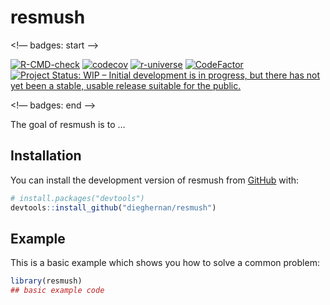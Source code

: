 
<!-- README.md is generated from README.Rmd. Please edit that file -->

# resmush

<!— badges: start —>

[![R-CMD-check](https://github.com/dieghernan/resmush/actions/workflows/check-full.yaml/badge.svg)](https://github.com/dieghernan/resmush/actions/workflows/check-full.yaml)
[![codecov](https://codecov.io/gh/dieghernan/resmush/graph/badge.svg)](https://app.codecov.io/gh/dieghernan/resmush)
[![r-universe](https://dieghernan.r-universe.dev/badges/resmush)](https://dieghernan.r-universe.dev/resmush)
[![CodeFactor](https://www.codefactor.io/repository/github/dieghernan/resmush/badge)](https://www.codefactor.io/repository/github/dieghernan/resmush)
[![Project Status: WIP – Initial development is in progress, but there has not
yet been a stable, usable release suitable for the
public.](https://www.repostatus.org/badges/latest/wip.svg)](https://www.repostatus.org/#wip)

<!— badges: end —>

The goal of resmush is to …

## Installation

You can install the development version of resmush from
[GitHub](https://github.com/) with:

``` r
# install.packages("devtools")
devtools::install_github("dieghernan/resmush")
```

## Example

This is a basic example which shows you how to solve a common problem:

``` r
library(resmush)
## basic example code
```
